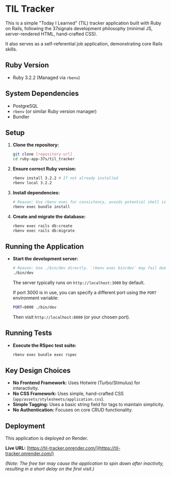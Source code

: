 # TIL Tracker

This is a simple "Today I Learned" (TIL) tracker application built with Ruby on Rails, following the 37signals development philosophy (minimal JS, server-rendered HTML, hand-crafted CSS).

It also serves as a self-referential job application, demonstrating core Rails skills.

## Ruby Version

- Ruby 3.2.2 (Managed via `rbenv`)

## System Dependencies

- PostgreSQL
- `rbenv` (or similar Ruby version manager)
- Bundler

## Setup

1.  **Clone the repository:**
    ```bash
    git clone [repository-url]
    cd ruby-app-37s/til_tracker
    ```
2.  **Ensure correct Ruby version:**
    ```bash
    rbenv install 3.2.2 # If not already installed
    rbenv local 3.2.2
    ```
3.  **Install dependencies:**
    ```bash
    # Reason: Use rbenv exec for consistency, avoids potential shell issues with gem installation
    rbenv exec bundle install
    ```
4.  **Create and migrate the database:**
    ```bash
    rbenv exec rails db:create
    rbenv exec rails db:migrate
    ```

## Running the Application

- **Start the development server:**
  ```bash
  # Reason: Use ./bin/dev directly. `rbenv exec bin/dev` may fail due to shell/rbenv path issues.
  ./bin/dev
  ```
  The server typically runs on `http://localhost:3000` by default.

  If port 3000 is in use, you can specify a different port using the `PORT` environment variable:
  ```bash
  PORT=8000 ./bin/dev
  ```
  Then visit `http://localhost:8000` (or your chosen port).

## Running Tests

- **Execute the RSpec test suite:**
  ```bash
  rbenv exec bundle exec rspec
  ```

## Key Design Choices

- **No Frontend Framework:** Uses Hotwire (Turbo/Stimulus) for interactivity.
- **No CSS Framework:** Uses simple, hand-crafted CSS (`app/assets/stylesheets/application.css`).
- **Simple Tagging:** Uses a basic string field for tags to maintain simplicity.
- **No Authentication:** Focuses on core CRUD functionality.

## Deployment

This application is deployed on Render.

**Live URL:** [https://til-tracker.onrender.com/](https://til-tracker.onrender.com/)

*(Note: The free tier may cause the application to spin down after inactivity, resulting in a short delay on the first visit.)*
